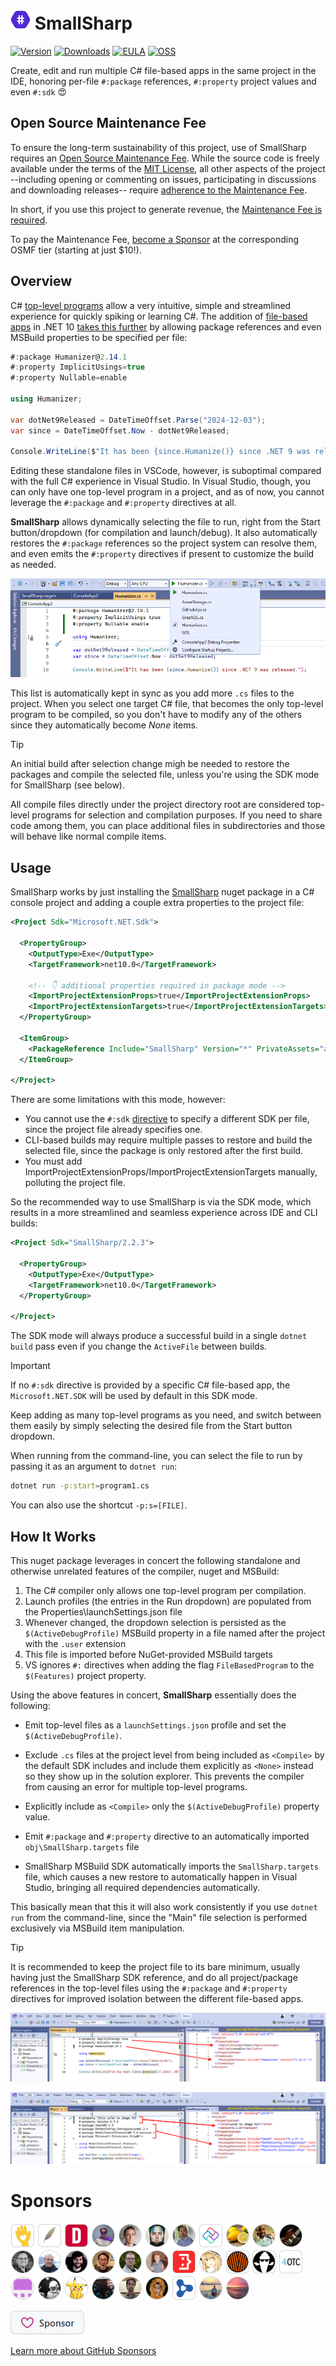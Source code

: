![Icon](https://raw.githubusercontent.com/devlooped/SmallSharp/main/assets/img/icon-32.png) SmallSharp
============

[![Version](https://img.shields.io/nuget/v/SmallSharp.svg?color=royalblue)](https://www.nuget.org/packages/SmallSharp) 
[![Downloads](https://img.shields.io/nuget/dt/SmallSharp?color=darkmagenta)](https://www.nuget.org/packages/SmallSharp) 
[![EULA](https://img.shields.io/badge/EULA-OSMF-blue?labelColor=black&color=C9FF30)](https://github.com/devlooped/SmallSharp/blob/main/osmfeula.txt)
[![OSS](https://img.shields.io/github/license/devlooped/SmallSharp.svg?color=blue)](https://github.com/devlooped/SmallSharp/blob/main/license.txt) 

<!-- #description -->
Create, edit and run multiple C# file-based apps in the same project in the IDE, honoring per-file `#:package` 
references, `#:property` project values and even `#:sdk` 😍
<!-- #description -->

## Open Source Maintenance Fee

To ensure the long-term sustainability of this project, use of SmallSharp requires an 
[Open Source Maintenance Fee](https://opensourcemaintenancefee.org). While the source 
code is freely available under the terms of the [MIT License](https://github.com/devlooped/SmallSharp/blob/main/license.txt), all other aspects of the 
project --including opening or commenting on issues, participating in discussions and 
downloading releases-- require [adherence to the Maintenance Fee](https://github.com/devlooped/SmallSharp/blob/main/osmfeula.txt).

In short, if you use this project to generate revenue, the [Maintenance Fee is required](https://github.com/devlooped/SmallSharp/blob/main/osmfeula.txt).

To pay the Maintenance Fee, [become a Sponsor](https://github.com/sponsors/devlooped) at the corresponding OSMF tier (starting at just $10!).

<!-- #content -->
## Overview

C# [top-level programs](https://learn.microsoft.com/en-us/dotnet/csharp/fundamentals/program-structure/top-level-statements) 
allow a very intuitive, simple and streamlined experience for quickly spiking or learning C#. 
The addition of [file-based apps](https://devblogs.microsoft.com/dotnet/announcing-dotnet-run-app/) in 
.NET 10 [takes this further](https://learn.microsoft.com/en-us/dotnet/csharp/language-reference/preprocessor-directives#file-based-apps) by allowing package references and even MSBuild properties to be 
specified per file:

```csharp
#:package Humanizer@2.14.1
#:property ImplicitUsings=true
#:property Nullable=enable

using Humanizer;

var dotNet9Released = DateTimeOffset.Parse("2024-12-03");
var since = DateTimeOffset.Now - dotNet9Released;

Console.WriteLine($"It has been {since.Humanize()} since .NET 9 was released.");
```

Editing these standalone files in VSCode, however, is suboptimal compared with the full C# 
experience in Visual Studio. In Visual Studio, though, you can only have one top-level program 
in a project, and as of now, you cannot leverage the `#:package` and `#:property` directives 
at all.

**SmallSharp** allows dynamically selecting the file to run, right from the Start button/dropdown 
(for compilation and launch/debug). It also automatically restores the `#:package` references so 
the project system can resolve them, and even emits the `#:property` directives if present to customize 
the build as needed.

![start button](https://raw.githubusercontent.com/devlooped/SmallSharp/main/assets/img/launchSettings.png)

This list is automatically kept in sync as you add more `.cs` files to the project. When you select 
one target C# file, that becomes the only top-level program to be compiled, so you don't have to 
modify any of the others since they automatically become *None* items. 

> [!TIP]
> An initial build after selection change migh be needed to restore the packages and compile the 
> selected file, unless you're using the SDK mode for SmallSharp (see below).

All compile files directly under the project directory root are considered top-level programs for 
selection and compilation purposes. If you need to share code among them, you can place additional 
files in subdirectories and those will behave like normal compile items.

## Usage

SmallSharp works by just installing the 
[SmallSharp](https://nuget.org/packages/SmallSharp) nuget package in a C# console project 
and adding a couple extra properties to the project file:

```xml
<Project Sdk="Microsoft.NET.Sdk">

  <PropertyGroup>
    <OutputType>Exe</OutputType>
    <TargetFramework>net10.0</TargetFramework>

    <!-- 👇 additional properties required in package mode -->
    <ImportProjectExtensionProps>true</ImportProjectExtensionProps>
    <ImportProjectExtensionTargets>true</ImportProjectExtensionTargets>   
  </PropertyGroup>

  <ItemGroup>
    <PackageReference Include="SmallSharp" Version="*" PrivateAssets="all" />
  </ItemGroup>

</Project>
```

There are some limitations with this mode, however: 
* You cannot use the `#:sdk` [directive](https://learn.microsoft.com/en-us/dotnet/csharp/language-reference/preprocessor-directives#file-based-apps) 
  to specify a different SDK per file, since the project file already specifies one.
* CLI-based builds may require multiple passes to restore and build the selected file, since 
  the package is only restored after the first build.
* You must add ImportProjectExtensionProps/ImportProjectExtensionTargets manually, polluting the 
  project file.

So the recommended way to use SmallSharp is via the SDK mode, which results in a more streamlined 
and seamless experience across IDE and CLI builds:

```xml
<Project Sdk="SmallSharp/2.2.3">

  <PropertyGroup>
    <OutputType>Exe</OutputType>
    <TargetFramework>net10.0</TargetFramework>
  </PropertyGroup>

</Project>
```

The SDK mode will always produce a successful build in a single `dotnet build` pass even if you 
change the `ActiveFile` between builds.

> [!IMPORTANT]
> If no `#:sdk` directive is provided by a specific C# file-based app, the `Microsoft.NET.SDK` will be 
> used by default in this SDK mode.

Keep adding as many top-level programs as you need, and switch between them easily by simply 
selecting the desired file from the Start button dropdown.

When running from the command-line, you can select the file to run by passing it as an argument to `dotnet run`:

```bash
dotnet run -p:start=program1.cs
```

You can also use the shortcut `-p:s=[FILE]`.

## How It Works

This nuget package leverages in concert the following standalone and otherwise 
unrelated features of the compiler, nuget and MSBuild:

1. The C# compiler only allows one top-level program per compilation.
2. Launch profiles (the entries in the Run dropdown) are populated from the Properties\launchSettings.json file
3. Whenever changed, the dropdown selection is persisted as the `$(ActiveDebugProfile)` MSBuild property in a file 
   named after the project with the `.user` extension
4. This file is imported before NuGet-provided MSBuild targets
5. VS ignores `#:` directives when adding the flag `FileBasedProgram` to the `$(Features)` project property.

Using the above features in concert, **SmallSharp** essentially does the following:

* Emit top-level files as a `launchSettings.json` profile and set the `$(ActiveDebugProfile)`.

* Exclude `.cs` files at the project level from being included as `<Compile>` by the default SDK 
  includes and include them explicitly as `<None>` instead so they show up in the solution explorer. 
  This prevents the compiler from causing an error for multiple top-level programs.

* Explicitly include as `<Compile>` only the `$(ActiveDebugProfile)` property value.

* Emit `#:package` and `#:property` directive to an automatically imported `obj\SmallSharp.targets` file

* SmallSharp MSBuild SDK automatically imports the `SmallSharp.targets` file, which causes a new 
  restore to automatically happen in Visual Studio, bringing all required dependencies automatically.

This basically mean that this it will also work consistently if you use `dotnet run` from the command-line, 
since the "Main" file selection is performed exclusively via MSBuild item manipulation.

> [!TIP]
> It is recommended to keep the project file to its bare minimum, usually having just the SmallSharp 
> SDK reference, and do all project/package references in the top-level files using the `#:package` and 
> `#:property` directives for improved isolation between the different file-based apps.

![run humanizer file](https://raw.githubusercontent.com/devlooped/SmallSharp/main/assets/img/runfile1.png)

![run mcp file](https://raw.githubusercontent.com/devlooped/SmallSharp/main/assets/img/runfile2.png)

<!-- include https://github.com/devlooped/sponsors/raw/main/footer.md -->
# Sponsors 

<!-- sponsors.md -->
[![Clarius Org](https://raw.githubusercontent.com/devlooped/sponsors/main/.github/avatars/clarius.png "Clarius Org")](https://github.com/clarius)
[![MFB Technologies, Inc.](https://raw.githubusercontent.com/devlooped/sponsors/main/.github/avatars/MFB-Technologies-Inc.png "MFB Technologies, Inc.")](https://github.com/MFB-Technologies-Inc)
[![DRIVE.NET, Inc.](https://raw.githubusercontent.com/devlooped/sponsors/main/.github/avatars/drivenet.png "DRIVE.NET, Inc.")](https://github.com/drivenet)
[![Keith Pickford](https://raw.githubusercontent.com/devlooped/sponsors/main/.github/avatars/Keflon.png "Keith Pickford")](https://github.com/Keflon)
[![Thomas Bolon](https://raw.githubusercontent.com/devlooped/sponsors/main/.github/avatars/tbolon.png "Thomas Bolon")](https://github.com/tbolon)
[![Kori Francis](https://raw.githubusercontent.com/devlooped/sponsors/main/.github/avatars/kfrancis.png "Kori Francis")](https://github.com/kfrancis)
[![Toni Wenzel](https://raw.githubusercontent.com/devlooped/sponsors/main/.github/avatars/twenzel.png "Toni Wenzel")](https://github.com/twenzel)
[![Uno Platform](https://raw.githubusercontent.com/devlooped/sponsors/main/.github/avatars/unoplatform.png "Uno Platform")](https://github.com/unoplatform)
[![Reuben Swartz](https://raw.githubusercontent.com/devlooped/sponsors/main/.github/avatars/rbnswartz.png "Reuben Swartz")](https://github.com/rbnswartz)
[![Jacob Foshee](https://raw.githubusercontent.com/devlooped/sponsors/main/.github/avatars/jfoshee.png "Jacob Foshee")](https://github.com/jfoshee)
[![](https://raw.githubusercontent.com/devlooped/sponsors/main/.github/avatars/Mrxx99.png "")](https://github.com/Mrxx99)
[![Eric Johnson](https://raw.githubusercontent.com/devlooped/sponsors/main/.github/avatars/eajhnsn1.png "Eric Johnson")](https://github.com/eajhnsn1)
[![David JENNI](https://raw.githubusercontent.com/devlooped/sponsors/main/.github/avatars/davidjenni.png "David JENNI")](https://github.com/davidjenni)
[![Jonathan ](https://raw.githubusercontent.com/devlooped/sponsors/main/.github/avatars/Jonathan-Hickey.png "Jonathan ")](https://github.com/Jonathan-Hickey)
[![Charley Wu](https://raw.githubusercontent.com/devlooped/sponsors/main/.github/avatars/akunzai.png "Charley Wu")](https://github.com/akunzai)
[![Ken Bonny](https://raw.githubusercontent.com/devlooped/sponsors/main/.github/avatars/KenBonny.png "Ken Bonny")](https://github.com/KenBonny)
[![Simon Cropp](https://raw.githubusercontent.com/devlooped/sponsors/main/.github/avatars/SimonCropp.png "Simon Cropp")](https://github.com/SimonCropp)
[![agileworks-eu](https://raw.githubusercontent.com/devlooped/sponsors/main/.github/avatars/agileworks-eu.png "agileworks-eu")](https://github.com/agileworks-eu)
[![Zheyu Shen](https://raw.githubusercontent.com/devlooped/sponsors/main/.github/avatars/arsdragonfly.png "Zheyu Shen")](https://github.com/arsdragonfly)
[![Vezel](https://raw.githubusercontent.com/devlooped/sponsors/main/.github/avatars/vezel-dev.png "Vezel")](https://github.com/vezel-dev)
[![ChilliCream](https://raw.githubusercontent.com/devlooped/sponsors/main/.github/avatars/ChilliCream.png "ChilliCream")](https://github.com/ChilliCream)
[![4OTC](https://raw.githubusercontent.com/devlooped/sponsors/main/.github/avatars/4OTC.png "4OTC")](https://github.com/4OTC)
[![Vincent Limo](https://raw.githubusercontent.com/devlooped/sponsors/main/.github/avatars/v-limo.png "Vincent Limo")](https://github.com/v-limo)
[![Jordan S. Jones](https://raw.githubusercontent.com/devlooped/sponsors/main/.github/avatars/jordansjones.png "Jordan S. Jones")](https://github.com/jordansjones)
[![domischell](https://raw.githubusercontent.com/devlooped/sponsors/main/.github/avatars/DominicSchell.png "domischell")](https://github.com/DominicSchell)
[![Justin Wendlandt](https://raw.githubusercontent.com/devlooped/sponsors/main/.github/avatars/jwendl.png "Justin Wendlandt")](https://github.com/jwendl)
[![Adrian Alonso](https://raw.githubusercontent.com/devlooped/sponsors/main/.github/avatars/adalon.png "Adrian Alonso")](https://github.com/adalon)
[![Michael Hagedorn](https://raw.githubusercontent.com/devlooped/sponsors/main/.github/avatars/Eule02.png "Michael Hagedorn")](https://github.com/Eule02)
[![torutek](https://raw.githubusercontent.com/devlooped/sponsors/main/.github/avatars/torutek.png "torutek")](https://github.com/torutek)
[![mccaffers](https://raw.githubusercontent.com/devlooped/sponsors/main/.github/avatars/mccaffers.png "mccaffers")](https://github.com/mccaffers)
[![Alex Wiese](https://raw.githubusercontent.com/devlooped/sponsors/main/.github/avatars/alexwiese.png "Alex Wiese")](https://github.com/alexwiese)


<!-- sponsors.md -->

[![Sponsor this project](https://raw.githubusercontent.com/devlooped/sponsors/main/sponsor.png "Sponsor this project")](https://github.com/sponsors/devlooped)
&nbsp;

[Learn more about GitHub Sponsors](https://github.com/sponsors)

<!-- https://github.com/devlooped/sponsors/raw/main/footer.md -->
